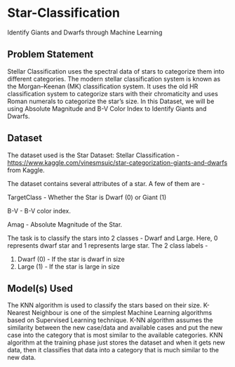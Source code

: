 # Star-Classification
Identify Giants and Dwarfs through Machine Learning

## **Problem Statement**
Stellar Classification uses the spectral data of stars to categorize them into different categories. The modern stellar classification system is known as the Morgan–Keenan (MK) classification system. It uses the old HR classification system to categorize stars with their chromaticity and uses Roman numerals to categorize the star’s size.
In this Dataset, we will be using Absolute Magnitude and B-V Color Index to Identify Giants and Dwarfs.

## **Dataset**
The dataset used is the Star Dataset: Stellar Classification - https://www.kaggle.com/vinesmsuic/star-categorization-giants-and-dwarfs from Kaggle. 

The dataset contains several attributes of a star. A few of them are -

TargetClass - Whether the Star is Dwarf (0) or Giant (1)

B-V - B-V color index.

Amag - Absolute Magnitude of the Star.

The task is to classify the stars into 2 classes - Dwarf and Large. Here, 0 represents dwarf star and 1 represents large star. 
The 2 class  labels -
1. Dwarf (0) - If the star is dwarf in size
2. Large (1) - If the star is large in size

## **Model(s) Used**
The KNN algorithm is used to classify the stars based on their size. K-Nearest Neighbour is one of the simplest Machine Learning algorithms based on Supervised Learning technique. K-NN algorithm assumes the similarity between the new case/data and available cases and put the new case into the category that is most similar to the available categories. KNN algorithm at the training phase just stores the dataset and when it gets new data, then it classifies that data into a category that is much similar to the new data.
